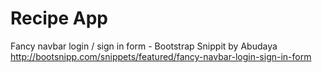 # Recipe App

Fancy navbar login / sign in form - Bootstrap Snippit by Abudaya http://bootsnipp.com/snippets/featured/fancy-navbar-login-sign-in-form
